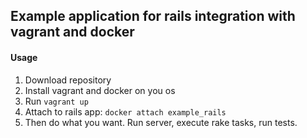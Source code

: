 ## Example application for rails integration with vagrant and docker

#### Usage

1. Download repository
2. Install vagrant and docker on you os
3. Run `vagrant up`
4. Attach to rails app: `docker attach example_rails`
5. Then do what you want. Run server, execute rake tasks, run tests.
